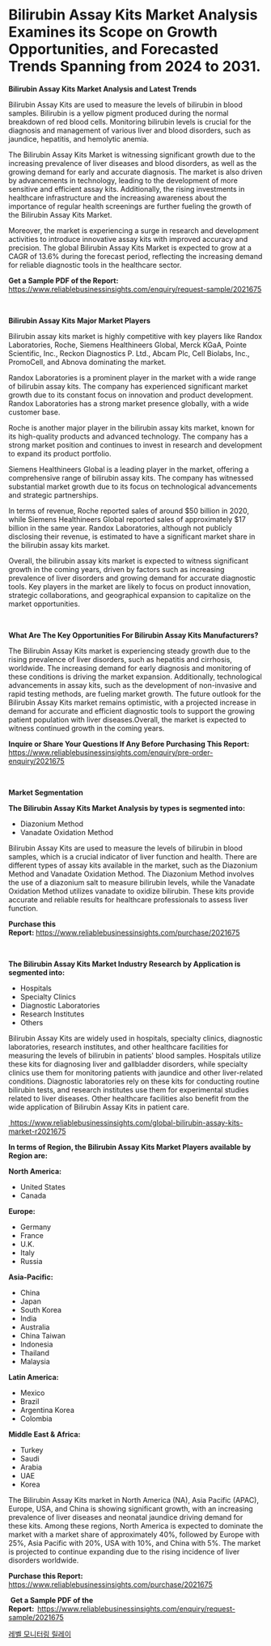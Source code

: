 <p><h1>Bilirubin Assay Kits Market Analysis Examines its Scope on Growth Opportunities, and Forecasted Trends Spanning from 2024 to 2031.</h1></p><p><strong>Bilirubin Assay Kits Market Analysis and Latest Trends</strong></p>
<p><p>Bilirubin Assay Kits are used to measure the levels of bilirubin in blood samples. Bilirubin is a yellow pigment produced during the normal breakdown of red blood cells. Monitoring bilirubin levels is crucial for the diagnosis and management of various liver and blood disorders, such as jaundice, hepatitis, and hemolytic anemia.</p><p>The Bilirubin Assay Kits Market is witnessing significant growth due to the increasing prevalence of liver diseases and blood disorders, as well as the growing demand for early and accurate diagnosis. The market is also driven by advancements in technology, leading to the development of more sensitive and efficient assay kits. Additionally, the rising investments in healthcare infrastructure and the increasing awareness about the importance of regular health screenings are further fueling the growth of the Bilirubin Assay Kits Market.</p><p>Moreover, the market is experiencing a surge in research and development activities to introduce innovative assay kits with improved accuracy and precision. The global Bilirubin Assay Kits Market is expected to grow at a CAGR of 13.6% during the forecast period, reflecting the increasing demand for reliable diagnostic tools in the healthcare sector.</p></p>
<p><strong>Get a Sample PDF of the Report:&nbsp;</strong> <a href="https://www.reliablebusinessinsights.com/enquiry/request-sample/2021675">https://www.reliablebusinessinsights.com/enquiry/request-sample/2021675</a></p>
<p>&nbsp;</p>
<p><strong>Bilirubin Assay Kits Major Market Players</strong></p>
<p><p>Bilirubin assay kits market is highly competitive with key players like Randox Laboratories, Roche, Siemens Healthineers Global, Merck KGaA, Pointe Scientific, Inc., Reckon Diagnostics P. Ltd., Abcam Plc, Cell Biolabs, Inc., PromoCell, and Abnova dominating the market. </p><p>Randox Laboratories is a prominent player in the market with a wide range of bilirubin assay kits. The company has experienced significant market growth due to its constant focus on innovation and product development. Randox Laboratories has a strong market presence globally, with a wide customer base.</p><p>Roche is another major player in the bilirubin assay kits market, known for its high-quality products and advanced technology. The company has a strong market position and continues to invest in research and development to expand its product portfolio.</p><p>Siemens Healthineers Global is a leading player in the market, offering a comprehensive range of bilirubin assay kits. The company has witnessed substantial market growth due to its focus on technological advancements and strategic partnerships.</p><p>In terms of revenue, Roche reported sales of around $50 billion in 2020, while Siemens Healthineers Global reported sales of approximately $17 billion in the same year. Randox Laboratories, although not publicly disclosing their revenue, is estimated to have a significant market share in the bilirubin assay kits market.</p><p>Overall, the bilirubin assay kits market is expected to witness significant growth in the coming years, driven by factors such as increasing prevalence of liver disorders and growing demand for accurate diagnostic tools. Key players in the market are likely to focus on product innovation, strategic collaborations, and geographical expansion to capitalize on the market opportunities.</p></p>
<p>&nbsp;</p>
<p><strong>What Are The Key Opportunities For Bilirubin Assay Kits Manufacturers?</strong></p>
<p><p>The Bilirubin Assay Kits market is experiencing steady growth due to the rising prevalence of liver disorders, such as hepatitis and cirrhosis, worldwide. The increasing demand for early diagnosis and monitoring of these conditions is driving the market expansion. Additionally, technological advancements in assay kits, such as the development of non-invasive and rapid testing methods, are fueling market growth. The future outlook for the Bilirubin Assay Kits market remains optimistic, with a projected increase in demand for accurate and efficient diagnostic tools to support the growing patient population with liver diseases.Overall, the market is expected to witness continued growth in the coming years.</p></p>
<p><strong>Inquire or Share Your Questions If Any Before Purchasing This Report:</strong> <a href="https://www.reliablebusinessinsights.com/enquiry/pre-order-enquiry/2021675">https://www.reliablebusinessinsights.com/enquiry/pre-order-enquiry/2021675</a></p>
<p>&nbsp;</p>
<p><strong>Market Segmentation</strong></p>
<p><strong>The Bilirubin Assay Kits Market Analysis by types is segmented into:</strong></p>
<p><ul><li>Diazonium Method</li><li>Vanadate Oxidation Method</li></ul></p>
<p><p>Bilirubin Assay Kits are used to measure the levels of bilirubin in blood samples, which is a crucial indicator of liver function and health. There are different types of assay kits available in the market, such as the Diazonium Method and Vanadate Oxidation Method. The Diazonium Method involves the use of a diazonium salt to measure bilirubin levels, while the Vanadate Oxidation Method utilizes vanadate to oxidize bilirubin. These kits provide accurate and reliable results for healthcare professionals to assess liver function.</p></p>
<p><strong>Purchase this Report:&nbsp;</strong><a href="https://www.reliablebusinessinsights.com/purchase/2021675">https://www.reliablebusinessinsights.com/purchase/2021675</a></p>
<p>&nbsp;</p>
<p><strong>The Bilirubin Assay Kits Market Industry Research by Application is segmented into:</strong></p>
<p><ul><li>Hospitals</li><li>Specialty Clinics</li><li>Diagnostic Laboratories</li><li>Research Institutes</li><li>Others</li></ul></p>
<p><p>Bilirubin Assay Kits are widely used in hospitals, specialty clinics, diagnostic laboratories, research institutes, and other healthcare facilities for measuring the levels of bilirubin in patients' blood samples. Hospitals utilize these kits for diagnosing liver and gallbladder disorders, while specialty clinics use them for monitoring patients with jaundice and other liver-related conditions. Diagnostic laboratories rely on these kits for conducting routine bilirubin tests, and research institutes use them for experimental studies related to liver diseases. Other healthcare facilities also benefit from the wide application of Bilirubin Assay Kits in patient care.</p></p>
<p><a href="https://www.reliablebusinessinsights.com/global-bilirubin-assay-kits-market-r2021675">&nbsp;https://www.reliablebusinessinsights.com/global-bilirubin-assay-kits-market-r2021675</a></p>
<p><strong>In terms of Region, the Bilirubin Assay Kits Market Players available by Region are:</strong></p>
<p>
    <p> <strong> North America: </strong>
        <ul>
            <li>United States</li>
            <li>Canada</li>
        </ul>
        </p> 
    <p> <strong> Europe: </strong>
        <ul>
            <li>Germany</li>
            <li>France</li>
            <li>U.K.</li>
            <li>Italy</li>
            <li>Russia</li>
        </ul>
        </p> 
    <p> <strong> Asia-Pacific: </strong>
        <ul>
            <li>China</li>
            <li>Japan</li>
            <li>South Korea</li>
            <li>India</li>
            <li>Australia</li>
            <li>China Taiwan</li>
            <li>Indonesia</li>
            <li>Thailand</li>
            <li>Malaysia</li>
        </ul>
        </p> 
    <p> <strong> Latin America: </strong>
        <ul>
            <li>Mexico</li>
            <li>Brazil</li>
            <li>Argentina Korea</li>
            <li>Colombia</li>
        </ul>
        </p> 
    <p> <strong> Middle East & Africa: </strong>
        <ul>
            <li>Turkey</li>
            <li>Saudi</li>
            <li>Arabia</li>
            <li>UAE</li>
            <li>Korea</li>
        </ul>
    </p>
    </p>
<p><p>The Bilirubin Assay Kits market in North America (NA), Asia Pacific (APAC), Europe, USA, and China is showing significant growth, with an increasing prevalence of liver diseases and neonatal jaundice driving demand for these kits. Among these regions, North America is expected to dominate the market with a market share of approximately 40%, followed by Europe with 25%, Asia Pacific with 20%, USA with 10%, and China with 5%. The market is projected to continue expanding due to the rising incidence of liver disorders worldwide.</p></p>
<p><strong>Purchase this Report: </strong><a href="https://www.reliablebusinessinsights.com/purchase/2021675">https://www.reliablebusinessinsights.com/purchase/2021675</a></p>
<p>&nbsp;<strong>Get a Sample PDF of the Report:&nbsp;&nbsp;</strong><a href="https://www.reliablebusinessinsights.com/enquiry/request-sample/2021675">https://www.reliablebusinessinsights.com/enquiry/request-sample/2021675</a></p>
<p><strong></strong></p>
<p><p><a href="https://medium.com/@mayekuhic00/%EA%B8%80%EB%A1%9C%EB%B2%8C-%EB%A0%88%EB%B2%A8-%EB%AA%A8%EB%8B%88%ED%84%B0%EB%A7%81-%EB%A6%B4%EB%A0%88%EC%9D%B4-%EC%8B%9C%EC%9E%A5%EC%9D%80-2024%EB%85%84%EB%B6%80%ED%84%B0-2031%EB%85%84%EA%B9%8C%EC%A7%80-%EC%98%88%EC%83%81%EB%90%9C-%EA%B8%B0%EA%B0%84-%EB%8F%99%EC%95%88-%EC%97%B0%ED%8F%89%EA%B7%A0-%EC%84%B1%EC%9E%A5%EB%A5%A0%EC%9D%B4-%EB%A1%9C-%EC%84%B1%EC%9E%A5%ED%95%A0-%EA%B2%83%EC%9C%BC%EB%A1%9C-%EC%98%88%EC%83%81%EB%90%A9%EB%8B%88%EB%8B%A4-0bede03cf455">레벨 모니터링 릴레이</a></p></p>